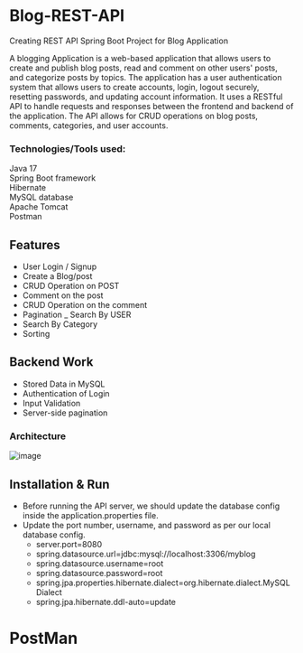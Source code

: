 # Blog-REST-API
Creating REST API Spring Boot Project for Blog Application

A blogging Application is a web-based application that allows users to create and publish blog posts, read and comment on other users' posts, and categorize posts by topics.
The application has a user authentication system that allows users to create accounts, login, logout securely, resetting passwords, and updating account information.
It uses a RESTful API to handle requests and responses between the frontend and backend of the application.
The API allows for CRUD operations on blog posts, comments, categories, and user accounts.


### Technologies/Tools used: </br>
Java 17 </br>
Spring Boot framework </br>
Hibernate </br>
MySQL database </br>
Apache Tomcat </br>
Postman


## Features
- User Login / Signup 
- Create a Blog/post
- CRUD Operation on POST
- Comment on the post
- CRUD Operation on the comment
- Pagination
_ Search By USER
- Search By Category
- Sorting


## Backend Work

- Stored Data in MySQL
- Authentication of Login
- Input Validation
- Server-side pagination


### Architecture </br>
![image](https://github.com/jagruti1998/Blog-REST-API/assets/50023337/0e023e7c-4f40-410e-930f-09f7c4b82e12)



## Installation & Run
 - Before running the API server, we should update the database config inside the application.properties file.
 - Update the port number, username, and password as per our local database config.  
    - server.port=8080
    - spring.datasource.url=jdbc:mysql://localhost:3306/myblog
    - spring.datasource.username=root
    - spring.datasource.password=root
    - spring.jpa.properties.hibernate.dialect=org.hibernate.dialect.MySQLDialect
    - spring.jpa.hibernate.ddl-auto=update

  
# PostMan
  
